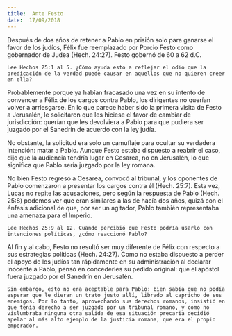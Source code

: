 ```yaml
---
title:  Ante Festo
date:  17/09/2018
---
```


Después de dos años de retener a Pablo en prisión solo para ganarse el favor de los judíos, Félix fue reemplazado por Porcio Festo como gobernador de Judea (Hech. 24:27). Festo gobernó de 60 a 62 d.C.

`Lee Hechos 25:1 al 5. ¿Cómo ayuda esto a reflejar el odio que la predicación de la verdad puede causar en aquellos que no quieren creer en ella?`

Probablemente porque ya habían fracasado una vez en su intento de convencer a Félix de los cargos contra Pablo, los dirigentes no querían volver a arriesgarse. En lo que parece haber sido la primera visita de Festo a Jerusalén, le solicitaron que les hiciese el favor de cambiar de jurisdicción: querían que les devolviera a Pablo para que pudiera ser juzgado por el Sanedrín de acuerdo con la ley judía.

No obstante, la solicitud era solo un camuflaje para ocultar su verdadera intención: matar a Pablo. Aunque Festo estaba dispuesto a reabrir el caso, dijo que la audiencia tendría lugar en Cesarea, no en Jerusalén, lo que significa que Pablo sería juzgado por la ley romana.

No bien Festo regresó a Cesarea, convocó al tribunal, y los oponentes de Pablo comenzaron a presentar los cargos contra él (Hech. 25:7). Esta vez, Lucas no repite las acusaciones, pero según la respuesta de Pablo (Hech. 25:8) podemos ver que eran similares a las de hacía dos años, quizá con el énfasis adicional de que, por ser un agitador, Pablo también representaba una amenaza para el Imperio.

`Lee Hechos 25:9 al 12. Cuando percibió que Festo podría usarlo con intenciones políticas, ¿cómo reaccionó Pablo?`

Al fin y al cabo, Festo no resultó ser muy diferente de Félix con respecto a sus estrategias políticas (Hech. 24:27). Como no estaba dispuesto a perder el apoyo de los judíos tan rápidamente en su administración al declarar inocente a Pablo, pensó en concederles su pedido original: que el apóstol fuera juzgado por el Sanedrín en Jerusalén.

`Sin embargo, esto no era aceptable para Pablo: bien sabía que no podía esperar que le dieran un trato justo allí, librado al capricho de sus enemigos. Por lo tanto, aprovechando sus derechos romanos, insistió en que tenía derecho a ser juzgado por un tribunal romano, y como no vislumbraba ninguna otra salida de esa situación precaria decidió apelar al más alto ejemplo de la justicia romana, que era el propio emperador.`